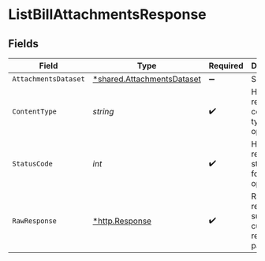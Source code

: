 # ListBillAttachmentsResponse


## Fields

| Field                                                                          | Type                                                                           | Required                                                                       | Description                                                                    |
| ------------------------------------------------------------------------------ | ------------------------------------------------------------------------------ | ------------------------------------------------------------------------------ | ------------------------------------------------------------------------------ |
| `AttachmentsDataset`                                                           | [*shared.AttachmentsDataset](../../../pkg/models/shared/attachmentsdataset.md) | :heavy_minus_sign:                                                             | Success                                                                        |
| `ContentType`                                                                  | *string*                                                                       | :heavy_check_mark:                                                             | HTTP response content type for this operation                                  |
| `StatusCode`                                                                   | *int*                                                                          | :heavy_check_mark:                                                             | HTTP response status code for this operation                                   |
| `RawResponse`                                                                  | [*http.Response](https://pkg.go.dev/net/http#Response)                         | :heavy_check_mark:                                                             | Raw HTTP response; suitable for custom response parsing                        |